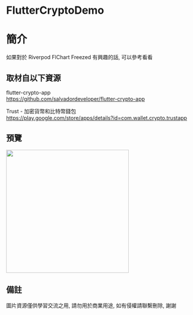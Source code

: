 # FlutterCryptoDemo

簡介
==================================
如果對於 Riverpod FlChart Freezed 有興趣的話, 可以參考看看                                 

取材自以下資源
--------
flutter-crypto-app                                                                 
https://github.com/salvadordeveloper/flutter-crypto-app                       			
	
Trust - 加密貨幣和比特幣錢包                                                                 
https://play.google.com/store/apps/details?id=com.wallet.crypto.trustapp     
                  		 
預覽
--------
<p align="left">
  <img src="https://i.imgur.com/S8dKzG3.png" height="330"/>
</p> 

備註
--------
圖片資源僅供學習交流之用, 請勿用於商業用途, 如有侵權請聯繫刪除, 謝謝
